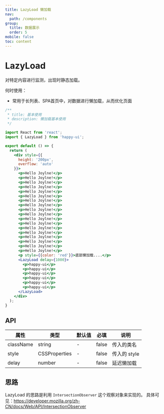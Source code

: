 ```yaml
---
title: LazyLoad 懒加载
nav:
  path: /components
group:
  title: 数据展示
  order: 5
mobile: false
toc: content
---
```


<h1>LazyLoad</h1>
对特定内容进行监测，出现时静态加载。

何时使用：
- 常用于长列表、SPA首页中，对数据进行懒加载，从而优化页面

```jsx
/**
 * title: 基本使用
 * description: 懒加载基本使用
 */

import React from 'react';
import { LazyLoad } from 'happy-ui';

export default () => {
  return (
    <div style={{
      height: '200px',
      overflow: 'auto'
    }}>
      <p>Hello Joylne!</p>
      <p>Hello Joylne!</p>
      <p>Hello Joylne!</p>
      <p>Hello Joylne!</p>
      <p>Hello Joylne!</p>
      <p>Hello Joylne!</p>
      <p>Hello Joylne!</p>
      <p>Hello Joylne!</p>
      <p>Hello Joylne!</p>
      <p>Hello Joylne!</p>
      <p>Hello Joylne!</p>
      <p>Hello Joylne!</p>
      <p>Hello Joylne!</p>
      <p>Hello Joylne!</p>
      <p>Hello Joylne!</p>
      <p>Hello Joylne!</p>
      <p>Hello Joylne!</p>
      <p>Hello Joylne!</p>
      <p style={{color: 'red'}}>底部懒加载....</p>
      <LazyLoad delay={1000}>
        <p>happy-ui</p>
        <p>happy-ui</p>
        <p>happy-ui</p>
        <p>happy-ui</p>
        <p>happy-ui</p>
        <p>happy-ui</p>
      </LazyLoad>
    </div>
  );
}
```

## API
| 属性 | 类型               | 默认值   | 必填 | 说明 |
| ---- | ------------------| -------- | ---- | ---- |
| className | string | - |  false  | 传入的类名
| style | CSSProperties | - |  false  | 传入的 style
| delay | number | - |  false  | 延迟懒加载


## 思路
LazyLoad 的思路是利用 `IntersectionObserver` 这个观察对象来实现的。
具体可见：https://developer.mozilla.org/zh-CN/docs/Web/API/IntersectionObserver